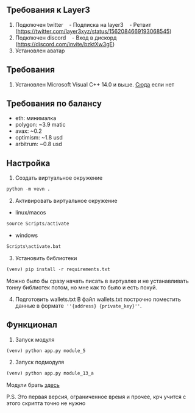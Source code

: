 ## Требования к Layer3

1. Подключен twitter
   - Подписка на layer3
   - Ретвит (https://twitter.com/layer3xyz/status/1562084669193068545)
2. Подключен discord
   - Вход в дискорд (https://discord.com/invite/bzktXw3gE)
3. Установлен аватар

## Требования 

1. Установлен Microsoft Visual C++ 14.0 и выше. [Сюда](https://learn.microsoft.com/en-us/answers/questions/136595/error-microsoft-visual-c-140-or-greater-is-require.html) если нет

## Требования по балансу


- eth: минималка
- polygon: ~3.9 matic
- avax: ~0.2
- optimism: ~1.8 usd
- arbitrum: ~0.8 usd

## Настройка

1. Создать виртуальное окружение 

```python
python -m vevn .
```

2. Активировать виртуальное окружение

- linux/macos
```python
source Scripts/activate
```

 - windows
```python
Scripts\activate.bat   
```

3. Установить библиотеки

```python
(venv) pip install -r requirements.txt
```

Можно было бы сразу начать писать в виртуалке и не устанавливать тонну библиотек потом, но мне как то было и есть похуй.

4. Подготовить wallets.txt
В файл wallets.txt построчно поместить данные в формате` ''{address} {private_key}''`.


## Функционал

1. Запуск модуля

```python
(venv) python app.py module_5
```

2. Запуск подмодуля

```python
(venv) python app.py module_13_a
```

Модули брать [здесь](https://docs.google.com/spreadsheets/d/1U0CubbqlY9wJOeBR4no558GtPqBOsmiDZub_YwMIWz8/edit#gid=0)

P.S. Это первая версия, ограниченное время и прочее, крч учится с этого скрипта точно не нужно
